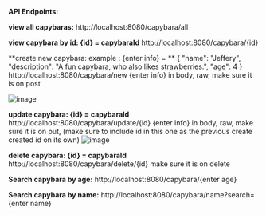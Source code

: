 **API Endpoints:**

**view all capybaras:**
http://localhost:8080/capybara/all

**view capybara by id: {id} = capybaraId**
http://localhost:8080/capybara/{id}

**create new capybara: example : {enter info} = **
{
    "name": "Jeffery",
    "description": "A fun capybara, who also likes strawberries.",
    "age": 4
}
http://localhost:8080/capybara/new
{enter info} in body, raw, make sure it is on post

![image](https://github.com/user-attachments/assets/de2fd18c-69e1-4a8f-80e5-2884902dd2a6)

**update capybara: {id} = capybaraId**
http://localhost:8080/capybara/update/{id}
{enter info} in body, raw, make sure it is on put, (make sure to include id in this one as the previous create created id on its own)
![image](https://github.com/user-attachments/assets/39dd76a5-c03d-44ff-aaa7-6aee9fd7ed7b)

**delete capybara: {id} = capybaraId**
http://localhost:8080/capybara/delete/{id}
make sure it is on delete

**Search capybara by age:**
http://localhost:8080/capybara/{enter age}

**Search capybara by name:**
http://localhost:8080/capybara/name?search={enter name}
